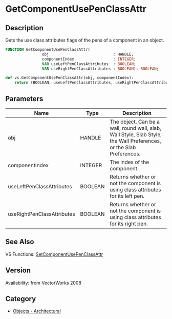 # GetComponentUsePenClassAttr

## Description
Gets the use class attributes flags of the pens of a component in an object.

```pascal
FUNCTION GetComponentUsePenClassAttr(
				obj                            : HANDLE;
				componentIndex                 : INTEGER;
				VAR useLeftPenClassAttributes  : BOOLEAN;
				VAR useRightPenClassAttributes : BOOLEAN): BOOLEAN;
```

```python
def vs.GetComponentUsePenClassAttr(obj, componentIndex):
    return (BOOLEAN, useLeftPenClassAttributes, useRightPenClassAttributes)
```

## Parameters
|Name|Type|Description|
|---|---|---|
|obj|HANDLE|The object. Can be a wall, round wall, slab, Wall Style, Slab Style, the Wall Preferences, or the Slab Preferences.|
|componentIndex|INTEGER|The index of the component.|
|useLeftPenClassAttributes|BOOLEAN|Returns whether or not the component is using class attributes for its left pen.|
|useRightPenClassAttributes|BOOLEAN|Returns whether or not the component is using class attributes for its right pen.|

## See Also
VS Functions:
[SetComponentUsePenClassAttr](SetComponentUsePenClassAttr.md)

## Version
Availability: from VectorWorks 2008

## Category
* [Objects - Architectural](../Categories/Objects%20-%20Architectural.md)
